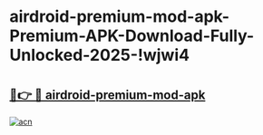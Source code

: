 # airdroid-premium-mod-apk-Premium-APK-Download-Fully-Unlocked-2025-!wjwi4

# <h2><a href="https://3smoic.esa.edu.pl?title=airdroid-premium-mod-apk&ref=wjwi4">🔗👉 🔴 airdroid-premium-mod-apk</a></h2>

[![acn](https://github.com/user-attachments/assets/0f9c940e-d8b0-45ae-aac7-cd30a18b3e1c)](https://3smoic.esa.edu.pl?title=airdroid-premium-mod-apk&ref=wjwi4)

